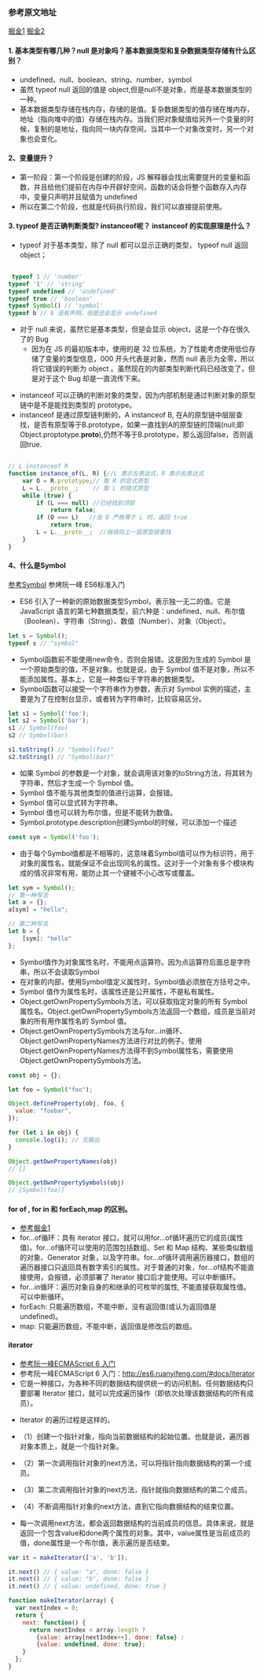 ### 参考原文地址
[掘金1](https://juejin.im/post/5ba34e54e51d450e5162789b)
[掘金2](https://juejin.im/post/5cab0c45f265da2513734390)

#### 1. 基本类型有哪几种？null 是对象吗？基本数据类型和复杂数据类型存储有什么区别？
* undefined、null、boolean、string、number、symbol
* 虽然 typeof null 返回的值是 object,但是null不是对象，而是基本数据类型的一种。
* 基本数据类型存储在栈内存，存储的是值。复杂数据类型的值存储在堆内存，地址（指向堆中的值）存储在栈内存。当我们把对象赋值给另外一个变量的时候，复制的是地址，指向同一块内存空间，当其中一个对象改变时，另一个对象也会变化。 

#### 2、变量提升？
* 第一阶段：第一个阶段是创建的阶段，JS 解释器会找出需要提升的变量和函数，并且给他们提前在内存中开辟好空间，函数的话会将整个函数存入内存中，变量只声明并且赋值为 undefined
* 所以在第二个阶段，也就是代码执行阶段，我们可以直接提前使用。

#### 3. typeof 是否正确判断类型? instanceof呢？ instanceof 的实现原理是什么？
* typeof 对于基本类型，除了 null 都可以显示正确的类型， typeof null 返回object； 
```javascript

 typeof 1 // 'number'
typeof '1' // 'string'
typeof undefined // 'undefined'
typeof true // 'boolean'
typeof Symbol() // 'symbol'
typeof b // b 没有声明，但是还会显示 undefined

```
+ 对于 null 来说，虽然它是基本类型，但是会显示 object，这是一个存在很久了的 Bug
    + 因为在 JS 的最初版本中，使用的是 32 位系统，为了性能考虑使用低位存储了变量的类型信息，000 开头代表是对象，然而 null 表示为全零，所以将它错误的判断为 object 。虽然现在的内部类型判断代码已经改变了，但是对于这个 Bug 却是一直流传下来。
* instanceof 可以正确的判断对象的类型，因为内部机制是通过判断对象的原型链中是不是能找到类型的 prototype。
* instanceof 是通过原型链判断的，A instanceof B, 在A的原型链中层层查找，是否有原型等于B.prototype，如果一直找到A的原型链的顶端(null;即Object.proptotype.__proto__),仍然不等于B.prototype，那么返回false，否则返回true.
```javascript

// L instanceof R
function instance_of(L, R) {//L 表示左表达式，R 表示右表达式
    var O = R.prototype;// 取 R 的显式原型
    L = L.__proto__;    // 取 L 的隐式原型
    while (true) { 
        if (L === null) //已经找到顶层
            return false;  
        if (O === L)   //当 O 严格等于 L 时，返回 true
            return true; 
        L = L.__proto__;  //继续向上一层原型链查找
    } 
}

```

#### 4、什么是Symbol
[参考Symbol](https://juejin.im/post/5cab0c45f265da2513734390)
参烤阮一峰 ES6标准入门
* ES6 引入了一种新的原始数据类型Symbol，表示独一无二的值。它是 JavaScript 语言的第七种数据类型，前六种是：undefined、null、布尔值（Boolean）、字符串（String）、数值（Number）、对象（Object）。
```javascript
let s = Symbol();
typeof s // "symbol"
```
* Symbol函数前不能使用new命令，否则会报错。这是因为生成的 Symbol 是一个原始类型的值，不是对象。也就是说，由于 Symbol 值不是对象，所以不能添加属性。基本上，它是一种类似于字符串的数据类型。
* Symbol函数可以接受一个字符串作为参数，表示对 Symbol 实例的描述，主要是为了在控制台显示，或者转为字符串时，比较容易区分。
```javascript
let s1 = Symbol('foo');
let s2 = Symbol('bar');
s1 // Symbol(foo)
s2 // Symbol(bar)

s1.toString() // "Symbol(foo)"
s2.toString() // "Symbol(bar)"
```
* 如果 Symbol 的参数是一个对象，就会调用该对象的toString方法，将其转为字符串，然后才生成一个 Symbol 值。
* Symbol 值不能与其他类型的值进行运算，会报错。
* Symbol 值可以显式转为字符串。
* Symbol 值也可以转为布尔值，但是不能转为数值。
* Symbol.prototype.description创建Symbol的时候，可以添加一个描述
```javascript
const sym = Symbol('foo');
```
* 由于每个Symbol值都是不相等的，这意味着Symbol值可以作为标识符，用于对象的属性名，就能保证不会出现同名的属性。这对于一个对象有多个模块构成的情况非常有用，能防止其一个键被不小心改写或覆盖。
```javascript
let sym = Symbol();
// 第一种写法
let a = {};
a[sym] = "hello";

// 第二种写法
let b = {
    [sym]: "hello"
};
```
* Symbol值作为对象属性名时，不能用点运算符。因为点运算符后面总是字符串，所以不会读取Symbol
* 在对象的内部，使用Symbol值定义属性时，Symbol值必须放在方括号之中。
* Symbol 值作为属性名时，该属性还是公开属性，不是私有属性。
* Object.getOwnPropertySymbols方法，可以获取指定对象的所有 Symbol 属性名。Object.getOwnPropertySymbols方法返回一个数组，成员是当前对象的所有用作属性名的 Symbol 值。
* Object.getOwnPropertySymbols方法与for...in循环、Object.getOwnPropertyNames方法进行对比的例子。使用Object.getOwnPropertyNames方法得不到Symbol属性名，需要使用Object.getOwnPropertySymbols方法。
```javascript
const obj = {};

let foo = Symbol("foo");

Object.defineProperty(obj, foo, {
  value: "foobar",
});

for (let i in obj) {
  console.log(i); // 无输出
}

Object.getOwnPropertyNames(obj)
// []

Object.getOwnPropertySymbols(obj)
// [Symbol(foo)]
```

#### for of , for in 和 forEach,map 的区别。
* [参考掘金1](https://juejin.im/post/5ba34e54e51d450e5162789b)
* for...of循环：具有 iterator 接口，就可以用for...of循环遍历它的成员(属性值)。for...of循环可以使用的范围包括数组、Set 和 Map 结构、某些类似数组的对象、Generator 对象，以及字符串。for...of循环调用遍历器接口，数组的遍历器接口只返回具有数字索引的属性。对于普通的对象，for...of结构不能直接使用，会报错，必须部署了 Iterator 接口后才能使用。可以中断循环。
* for...in循环：遍历对象自身的和继承的可枚举的属性, 不能直接获取属性值。可以中断循环。
* forEach: 只能遍历数组，不能中断，没有返回值(或认为返回值是undefined)。
* map: 只能遍历数组，不能中断，返回值是修改后的数组。

#### iterator
* [参考阮一峰ECMAScript 6 入门](http://es6.ruanyifeng.com/#docs/iterator) 
* 参考阮一峰ECMAScript 6 入门：http://es6.ruanyifeng.com/#docs/iterator
* 它是一种接口，为各种不同的数据结构提供统一的访问机制。任何数据结构只要部署 Iterator 接口，就可以完成遍历操作（即依次处理该数据结构的所有成员）。
+ Iterator 的遍历过程是这样的。

 + （1）创建一个指针对象，指向当前数据结构的起始位置。也就是说，遍历器对象本质上，就是一个指针对象。

 + （2）第一次调用指针对象的next方法，可以将指针指向数据结构的第一个成员。

 + （3）第二次调用指针对象的next方法，指针就指向数据结构的第二个成员。

 + （4）不断调用指针对象的next方法，直到它指向数据结构的结束位置。
* 每一次调用next方法，都会返回数据结构的当前成员的信息。具体来说，就是返回一个包含value和done两个属性的对象。其中，value属性是当前成员的值，done属性是一个布尔值，表示遍历是否结束。

```javascript
var it = makeIterator(['a', 'b']);

it.next() // { value: "a", done: false }
it.next() // { value: "b", done: false }
it.next() // { value: undefined, done: true }

function makeIterator(array) {
  var nextIndex = 0;
  return {
    next: function() {
      return nextIndex < array.length ?
        {value: array[nextIndex++], done: false} :
        {value: undefined, done: true};
    }
  };
}
```